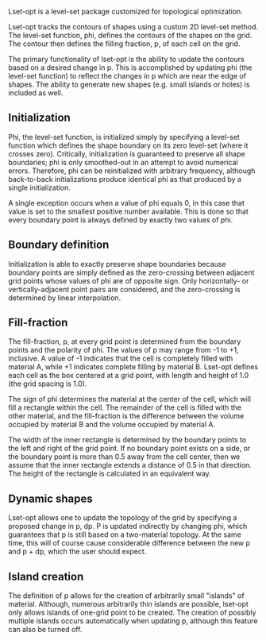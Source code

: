 Lset-opt is a level-set package customized for topological optimization.

Lset-opt tracks the contours of shapes using a custom 2D level-set method. The level-set function, phi, defines the contours of the shapes on the grid. The contour then defines the filling fraction, p, of each cell on the grid.

The primary functionality of lset-opt is the ability to update the contours based on a desired change in p. This is accomplished by updating phi (the level-set function) to reflect the changes in p which are near the edge of shapes. The ability to generate new shapes (e.g. small islands or holes) is included as well.


Initialization
--------------

Phi, the level-set function, is initialized simply by specifying a level-set function which defines the shape boundary on its zero level-set (where it crosses zero). Critically, initialization is guaranteed to preserve all shape boundaries; phi is only smoothed-out in an attempt to avoid numerical errors. Therefore, phi can be reinitialized with arbitrary frequency, although back-to-back initializations produce identical phi as that produced by a single initialization.

A single exception occurs when a value of phi equals 0, in this case that value is set to the smallest positive number available. This is done so that every boundary point is always defined by exactly two values of phi.


Boundary definition
-------------------

Initialization is able to exactly preserve shape boundaries because boundary points are simply defined as the zero-crossing between adjacent grid points whose values of phi are of opposite sign. Only horizontally- or vertically-adjacent point pairs are considered, and the zero-crossing is determined by linear interpolation. 


Fill-fraction
-------------

The fill-fraction, p, at every grid point is determined from the boundary points and the polarity of phi. The values of p may range from -1 to +1, inclusive. A value of -1 indicates that the cell is completely filled with material A, while +1 indicates complete filling by material B. Lset-opt defines each cell as the box centered at a grid point, with length and height of 1.0 (the grid spacing is 1.0).

The sign of phi determines the material at the center of the cell, which will fill a rectangle within the cell. The remainder of the cell is filled with the other material, and the fill-fraction is the difference between the volume occupied by material B and the volume occupied by material A.

The width of the inner rectangle is determined by the boundary points to the left and right of the grid point. If no boundary point exists on a side, or the boundary point is more than 0.5 away from the cell center, then we assume that the inner rectangle extends a distance of 0.5 in that direction. The height of the rectangle is calculated in an equivalent way.


Dynamic shapes
--------------

Lset-opt allows one to update the topology of the grid by specifying a proposed change in p, dp. P is updated indirectly by changing phi, which guarantees that p is still based on a two-material topology. At the same time, this will of course cause considerable difference between the new p and p + dp, which the user should expect.


Island creation
---------------

The definition of p allows for the creation of arbitrarily small "islands" of material. Although, numerous arbitrarily thin islands are possible, lset-opt only allows islands of one-grid point to be created. The creation of possibly multiple islands occurs automatically when updating p, although this feature can also be turned off.
